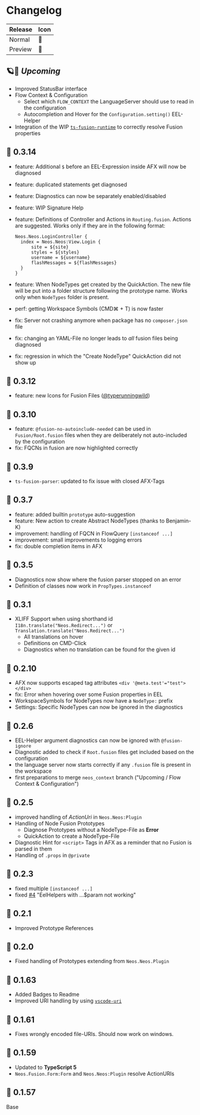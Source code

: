 # Changelog

| Release | Icon |
|---------|------|
| Normal  |  🚀  |
| Preview |  🧪  |

## 🪐🔭 *Upcoming*

- Improved StatusBar interface
- Flow Context & Configuration
  - Select which `FLOW_CONTEXT` the LanguageServer should use to read in the configuration  
  - Autocompletion and Hover for the `Configuration.setting()` EEL-Helper
- Integration of the WIP [`ts-fusion-runtime`](https://www.npmjs.com/package/ts-fusion-runtime) to correctly resolve Fusion properties

## 🚀 0.3.14

- feature: Additional `$` before an EEL-Expression inside AFX will now be diagnosed
- feature: duplicated statements get diagnosed
- feature: Diagnostics can now be separately enabled/disabled
- feature: WIP Signature Help
- feature: Definitions of Controller and Actions in `Routing.fusion`. Actions are suggested. Works only if they are in the following format:

    ```neosfusion
    Neos.Neos.LoginController {
      index = Neos.Neos:View.Login {
          site = ${site}
          styles = ${styles}
          username = ${username}
          flashMessages = ${flashMessages}
      }
    }
    ```

- feature: When NodeTypes get created by the QuickAction. The new file will be put into a folder structure following the prototype name. Works only when `NodeTypes` folder is present.
- perf: getting Workspace Symbols (CMD⌘ + T) is now faster
- fix: Server not crashing anymore when package has no `composer.json` file
- fix: changing an YAML-File no longer leads to *all* fusion files being diagnosed
- fix: regression in which the "Create NodeType" QuickAction did not show up

## 🚀 0.3.12

- feature: new Icons for Fusion Files ([@typerunningwild](https://www.instagram.com/typerunningwild))

## 🚀 0.3.10

- feature: `@fusion-no-autoinclude-needed` can be used in `Fusion/Root.fusion` files when they are deliberately not auto-included by the configuration
- fix: FQCNs in fusion are now highlighted correctly

## 🧪 0.3.9

- `ts-fusion-parser`: updated to fix issue with closed AFX-Tags

## 🧪 0.3.7

- feature: added builtin `prototype` auto-suggestion
- feature: New action to create Abstract NodeTypes (thanks to Benjamin-K)
- improvement: handling of FQCN in FlowQuery `[instanceof ...]`
- improvement: small improvements to logging errors
- fix: double completion items in AFX

## 🧪 0.3.5

- Diagnostics now show where the fusion parser stopped on an error
- Definition of classes now work in `PropTypes.instanceof`

## 🧪 0.3.1

- XLIFF Support when using shorthand id `I18n.translate("Neos.Redirect...")` or `Translation.translate("Neos.Redirect...")`
  - All translations on hover
  - Definitions on CMD-Click
  - Diagnostics when no translation can be found for the given id

## 🚀 0.2.10

- AFX now supports escaped tag attributes `<div '@meta.test'="test"></div>`
- fix: Error when hovering over some Fusion properties in EEL
- WorkspaceSymbols for NodeTypes now have a `NodeType:` prefix
- Settings: Specific NodeTypes can now be ignored in the diagnostics  

## 🚀 0.2.6

- EEL-Helper argument diagnostics can now be ignored with `@fusion-ignore`
- Diagnostic added to check if `Root.fusion` files get included based on the configuration
- the language server now starts correctly if any `.fusion` file is present in the workspace
- first preparations to merge `neos_context` branch ("Upcoming / Flow Context & Configuration")

## 🧪 0.2.5

- improved handling of *ActionUri* in `Neos.Neos:Plugin`
- Handling of Node Fusion Prototypes
  - Diagnose Prototypes without a NodeType-File as **Error**
  - QuickAction to create a NodeType-File
- Diagnostic Hint for `<script>` Tags in AFX as a reminder that no Fusion is parsed in them
- Handling of `.props` in `@private`

## 🧪 0.2.3

- fixed multiple `[instanceof ...]`
- fixed [#4](https://github.com/sjsone/vscode-neos-fusion-lsp/issues/4) "EelHelpers with ...$param not working"

## 🧪 0.2.1

- Improved Prototype References

## 🚀 0.2.0

- Fixed handling of Prototypes extending from `Neos.Neos.Plugin`

## 🧪 0.1.63

- Added Badges to Readme
- Improved URI handling by using [`vscode-uri`](https://www.npmjs.com/package/vscode-uri)

## 🧪 0.1.61

- Fixes wrongly encoded file-URIs. Should now work on windows.

## 🧪 0.1.59

- Updated to **TypeScript 5**
- `Neos.Fusion.Form:Form` and `Neos.Neos:Plugin` resolve ActionURIs

## 🧪 0.1.57

Base
